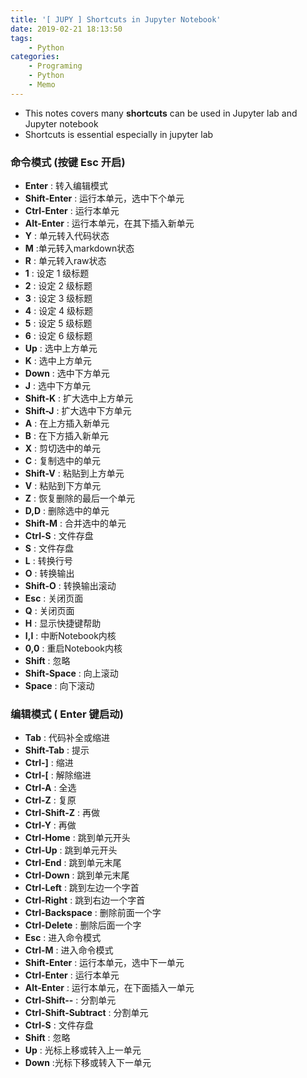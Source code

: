 ```yaml
---
title: '[ JUPY ] Shortcuts in Jupyter Notebook'
date: 2019-02-21 18:13:50
tags:
	- Python
categories:
	- Programing
	- Python
	- Memo
---
```


- This notes covers many **shortcuts** can be used in Jupyter lab and Jupyter notebook
- Shortcuts is essential especially in jupyter lab

<!--more-->

### 命令模式 (按键 Esc 开启)

- **Enter** : 转入编辑模式
- **Shift-Enter** : 运行本单元，选中下个单元
- **Ctrl-Enter** : 运行本单元
- **Alt-Enter** : 运行本单元，在其下插入新单元
- **Y** : 单元转入代码状态
- **M** :单元转入markdown状态
- **R** : 单元转入raw状态
- **1** : 设定 1 级标题
- **2** : 设定 2 级标题
- **3** : 设定 3 级标题
- **4** : 设定 4 级标题
- **5** : 设定 5 级标题
- **6** : 设定 6 级标题
- **Up** : 选中上方单元
- **K** : 选中上方单元
- **Down** : 选中下方单元
- **J** : 选中下方单元
- **Shift-K** : 扩大选中上方单元
- **Shift-J** : 扩大选中下方单元
- **A** : 在上方插入新单元
- **B** : 在下方插入新单元
- **X** : 剪切选中的单元
- **C** : 复制选中的单元
- **Shift-V** : 粘贴到上方单元
- **V** : 粘贴到下方单元
- **Z** : 恢复删除的最后一个单元
- **D,D** : 删除选中的单元
- **Shift-M** : 合并选中的单元
- **Ctrl-S** : 文件存盘
- **S** : 文件存盘
- **L** : 转换行号
- **O** : 转换输出
- **Shift-O** : 转换输出滚动
- **Esc** : 关闭页面
- **Q** : 关闭页面
- **H** : 显示快捷键帮助
- **I,I** : 中断Notebook内核
- **0,0** : 重启Notebook内核
- **Shift** : 忽略
- **Shift-Space** : 向上滚动
- **Space** : 向下滚动

### 编辑模式 ( Enter 键启动)

- **Tab** : 代码补全或缩进
- **Shift-Tab** : 提示
- **Ctrl-]** : 缩进
- **Ctrl-[** : 解除缩进
- **Ctrl-A** : 全选
- **Ctrl-Z** : 复原
- **Ctrl-Shift-Z** : 再做
- **Ctrl-Y** : 再做
- **Ctrl-Home** : 跳到单元开头
- **Ctrl-Up** : 跳到单元开头
- **Ctrl-End** : 跳到单元末尾
- **Ctrl-Down** : 跳到单元末尾
- **Ctrl-Left** : 跳到左边一个字首
- **Ctrl-Right** : 跳到右边一个字首
- **Ctrl-Backspace** : 删除前面一个字
- **Ctrl-Delete** : 删除后面一个字
- **Esc** : 进入命令模式
- **Ctrl-M** : 进入命令模式
- **Shift-Enter** : 运行本单元，选中下一单元
- **Ctrl-Enter** : 运行本单元
- **Alt-Enter** : 运行本单元，在下面插入一单元
- **Ctrl-Shift--** : 分割单元
- **Ctrl-Shift-Subtract** : 分割单元
- **Ctrl-S** : 文件存盘
- **Shift** : 忽略
- **Up** : 光标上移或转入上一单元
- **Down** :光标下移或转入下一单元

